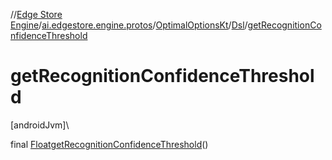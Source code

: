//[Edge Store Engine](../../../../index.md)/[ai.edgestore.engine.protos](../../index.md)/[OptimalOptionsKt](../index.md)/[Dsl](index.md)/[getRecognitionConfidenceThreshold](get-recognition-confidence-threshold.md)

# getRecognitionConfidenceThreshold

[androidJvm]\

final [Float](https://developer.android.com/reference/kotlin/java/lang/Float.html)[getRecognitionConfidenceThreshold](get-recognition-confidence-threshold.md)()
